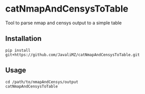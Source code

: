 # catNmapAndCensysToTable

Tool to parse nmap and censys output to a simple table

## Installation

```
pip install git+https://github.com/JavaliMZ/catNmapAndCensysToTable.git
```

## Usage

```
cd /path/to/nmapAndCensys/output
catNmapAndCensysToTable
```